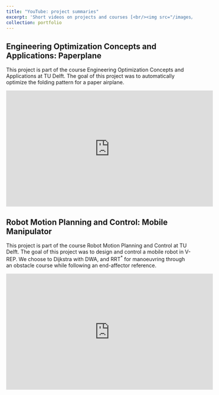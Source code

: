 ```yaml
---
title: "YouTube: project summaries"
excerpt: 'Short videos on projects and courses [<br/><img src="/images/you_proj.png" alt="drawing" width="500"/>](https://fudavd.github.io/portfolio/you_proj/)'
collection: portfolio
---
```


Engineering Optimization Concepts and Applications: Paperplane
-
This project is part of the course Engineering Optimization Concepts and Applications at TU Delft.
The goal of this project was to automatically optimize the folding pattern for a paper airplane.

<iframe width="560" height="315" src="https://www.youtube.com/embed/8Hy7yl3XPO0" frameborder="0" allow="autoplay; encrypted-media" allowfullscreen></iframe>


Robot Motion Planning and Control: Mobile Manipulator
-
This project is part of the course Robot Motion Planning and Control at TU Delft.
The goal of this project was to design and control a mobile robot in V-REP. 
We choose to Dijkstra with DWA, and RRT$^*$ for manoeuvring through an obstacle course while following an end-affector reference.

<iframe width="560" height="315" src="https://youtu.be/1TzJhIZSUsQ" frameborder="0" allow="autoplay; encrypted-media" allowfullscreen></iframe>

